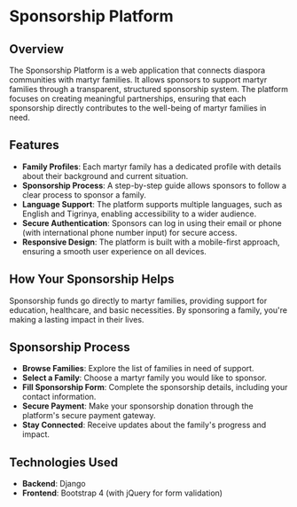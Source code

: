 # Sponsorship Platform

## Overview

The Sponsorship Platform is a web application that connects diaspora communities with martyr families. It allows sponsors to support martyr families through a transparent, structured sponsorship system. The platform focuses on creating meaningful partnerships, ensuring that each sponsorship directly contributes to the well-being of martyr families in need.

## Features

- **Family Profiles**: Each martyr family has a dedicated profile with details about their background and current situation.
- **Sponsorship Process**: A step-by-step guide allows sponsors to follow a clear process to sponsor a family.
- **Language Support**: The platform supports multiple languages, such as English and Tigrinya, enabling accessibility to a wider audience.
- **Secure Authentication**: Sponsors can log in using their email or phone (with international phone number input) for secure access.
- **Responsive Design**: The platform is built with a mobile-first approach, ensuring a smooth user experience on all devices.

## How Your Sponsorship Helps

Sponsorship funds go directly to martyr families, providing support for education, healthcare, and basic necessities. By sponsoring a family, you're making a lasting impact in their lives.

## Sponsorship Process

- **Browse Families**: Explore the list of families in need of support.
- **Select a Family**: Choose a martyr family you would like to sponsor.
- **Fill Sponsorship Form**: Complete the sponsorship details, including your contact information.
- **Secure Payment**: Make your sponsorship donation through the platform's secure payment gateway.
- **Stay Connected**: Receive updates about the family's progress and impact.

## Technologies Used

- **Backend**: Django 
- **Frontend**: Bootstrap 4 (with jQuery for form validation)
